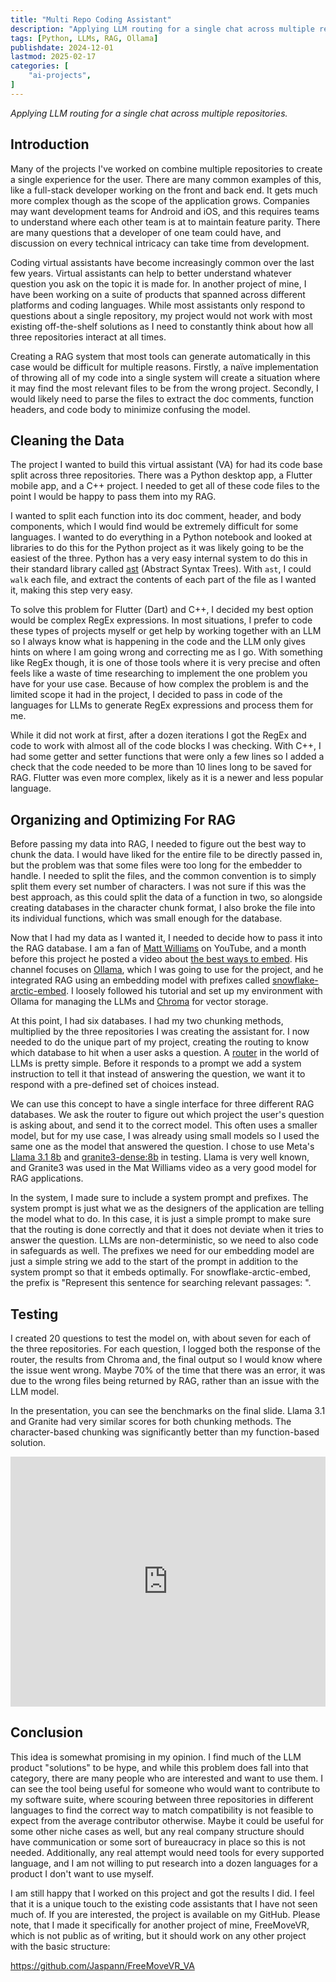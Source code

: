 ```yaml
---
title: "Multi Repo Coding Assistant"
description: "Applying LLM routing for a single chat across multiple repositories"
tags: [Python, LLMs, RAG, Ollama]
publishdate: 2024-12-01
lastmod: 2025-02-17
categories: [
    "ai-projects",
]
---
```


*Applying LLM routing for a single chat across multiple repositories.*

## Introduction

Many of the projects I've worked on combine multiple repositories to create a single experience 
for the user. There are many common examples of this, like a full-stack developer working on 
the front and back end. It gets much more complex though as the scope of the application grows. Companies 
may want development teams for Android and iOS, and this requires teams to understand where each 
other team is at to maintain feature parity. There are many questions that a developer of one team
could have, and discussion on every technical intricacy can take time from development. 

Coding virtual assistants have become increasingly common over the last few years. 
Virtual assistants can help to better understand whatever question you ask on the topic it is 
made for. In another project of mine, I have been working on a suite of products that spanned across 
different platforms and coding languages. While most assistants only respond to questions about a single 
repository, my project would not work with most existing off-the-shelf solutions as I need to 
constantly think about how all three repositories interact at all times.

Creating a RAG system that most tools can generate automatically in this case would be difficult 
for multiple reasons. Firstly, a naïve implementation of throwing all of my code into a single system
will create a situation where it may find the most relevant files to be from the wrong project. Secondly, 
I would likely need to parse the files to extract the doc comments, function headers, and code body 
to minimize confusing the model. 

## Cleaning the Data
The project I wanted to build this virtual assistant (VA) for had its code base split across three repositories.
There was a Python desktop app, a Flutter mobile app, and a C++ project. I needed to get all of these code
files to the point I would be happy to pass them into my RAG.

I wanted to split each function into its doc comment, header, and body components, which I would find would be
extremely difficult for some languages. I wanted to do everything in a Python notebook and looked at libraries to 
do this for the Python project as it was likely going to be the easiest of the three. Python has a very easy internal 
system to do this in their standard library called [ast](https://docs.python.org/3/library/ast.html) (Abstract Syntax Trees). 
With `ast`, I could `walk` each file, and extract the contents of each part of the file as I wanted it, 
making this step very easy.

To solve this problem for Flutter (Dart) and C++, I decided my best option would be complex RegEx expressions. 
In most situations, I prefer to code these types of projects myself or get help by working together with an LLM 
so I always know what is happening in the code and the LLM only gives hints on where I 
am going wrong and correcting me as I go. With something like RegEx though, it is one of those tools 
where it is very precise and often feels like a waste of time researching to implement the one problem
you have for your use case. Because of how complex the problem is and the limited scope it had in the 
project, I decided to pass in code of the languages for LLMs to generate RegEx expressions and process them 
for me. 

While it did not work at first, after a dozen iterations I got the RegEx and code to work with almost 
all of the code blocks I was checking. With C++, I had some getter and setter functions that were only 
a few lines so I added a check that the code needed to be more than 10 lines long to be saved for RAG.
Flutter was even more complex, likely as it is a newer and less popular language.  

## Organizing and Optimizing For RAG
Before passing my data into RAG, I needed to figure out the best way to chunk the data.
I would have liked for the entire file to be directly passed in, but the problem was that some files 
were too long for the embedder to handle. I needed to split the files, and the common convention is to 
simply split them every set number of characters. I was not sure if this was the best approach, as 
this could split the data of a function in two, so alongside creating databases in the character 
chunk format, I also broke the file into its individual functions, which was small enough for 
the database. 

Now that I had my data as I wanted it, I needed to decide how to pass it into the RAG database.
I am a fan of [Matt Williams](https://www.youtube.com/channel/UCHaF9kM2wn8C3CLRwLkC2GQ) 
on YouTube, and a month before this project he posted a video about 
[the best ways to embed](https://youtu.be/76EIC_RaDNw). His channel focuses on 
[Ollama](https://ollama.com/), which I was going to use for the project, 
and he integrated RAG using an embedding model with prefixes called 
[snowflake-arctic-embed](https://arxiv.org/abs/2405.05374). 
I loosely followed his tutorial and set up my environment with Ollama for
managing the LLMs and [Chroma](https://www.trychroma.com/) for vector storage.

At this point, I had six databases. I had my two chunking methods, multiplied by the 
three repositories I was creating the assistant for. I now needed to do the unique part 
of my project, creating the routing to know which database to hit when a user asks a question. 
A [router](https://docs.llamaindex.ai/en/stable/module_guides/querying/router/) in the world of 
LLMs is pretty simple. Before it responds to a prompt we add a system instruction to tell it that 
instead of answering the question, we want it to respond with a pre-defined set of choices instead. 

We can use this concept to have a single interface for three different RAG databases. We ask 
the router to figure out which project the user's question is asking about, and send it to the 
correct model. This often uses a smaller model, but for my use case, I was already using small
models so I used the same one as the model that answered the question. I chose to use Meta's 
[Llama 3.1 8b](https://arxiv.org/abs/2407.21783) and 
[granite3-dense:8b](https://github.com/ibm-granite/granite-3.0-language-models/blob/main/paper.pdf)
in testing. Llama is very well known, and Granite3 was used in the Mat Williams video as a very good 
model for RAG applications. 

In the system, I made sure to include a system prompt and prefixes. The system prompt is just what 
we as the designers of the application are telling the model what to do. In this case, it is just a simple 
prompt to make sure that the routing is done correctly and that it does not deviate when it tries to answer
the question. LLMs are non-deterministic, so we need to also code in safeguards as well. The prefixes we need for 
our embedding model are just a simple string we add to the start of the prompt in addition to the system prompt 
so that it embeds optimally. For snowflake-arctic-embed, the prefix is "Represent this sentence for searching 
relevant passages: ". 

## Testing
I created 20 questions to test the model on, with about seven for each of the three repositories. 
For each question, I logged both the response of the router, the results from Chroma and, the final output 
so I would know where the issue went wrong. Maybe 70% of the time that there was an error, it was due to 
the wrong files being returned by RAG, rather than an issue with the LLM model. 

In the presentation, you can see the benchmarks on the final slide. Llama 3.1 and Granite had very similar scores 
for both chunking methods. The character-based chunking was significantly better than my function-based solution.

<iframe src="https://1drv.ms/p/c/78ac3e9c395f4290/IQTeSdxR92W3QY7pA3mtUBsAAaSRcWdEMoDNXt72TIjfmxM?em=2&amp;wdAr=1.7777777777777777" width="100%" height="400px" frameborder="0">This is an embedded <a target="_blank" href="https://office.com">Microsoft Office</a> presentation, powered by <a target="_blank" href="https://office.com/webapps">Office</a>.</iframe>

## Conclusion
This idea is somewhat promising in my opinion. I find much of the LLM product "solutions" to be hype, 
and while this problem does fall into that category, there are many people who are interested and want to use them.
I can see the tool being useful for someone who would want to contribute to my software suite, where scouring 
between three repositories in different languages to find the correct way to match compatibility is not feasible 
to expect from the average contributor otherwise. Maybe it could be useful for some other niche cases as well, but
any real company structure should have communication or some sort of bureaucracy in place so this is not needed.
Additionally, any real attempt would need tools for every supported language, and I am not willing to put 
research into a dozen languages for a product I don't want to use myself. 

I am still happy that I worked on this project and got the results I did. I feel that it is a unique touch to the 
existing code assistants that I have not seen much of. If you are interested, the project is available on my GitHub. 
Please note, that I made it specifically for another project of mine, FreeMoveVR, which is not public as of writing, 
but it should work on any other project with the basic structure:

https://github.com/Jaspann/FreeMoveVR_VA 